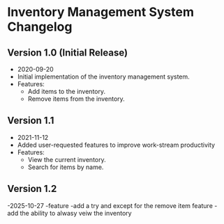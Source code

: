 # Inventory Management System Changelog

## Version 1.0 (Initial Release)
- 2020-09-20
- Initial implementation of the inventory management system.
- Features:
  - Add items to the inventory.
  - Remove items from the inventory.

## Version 1.1
- 2021-11-12
- Added user-requested features to improve work-stream productivity
- Features:
  - View the current inventory.
  - Search for items by name.
## Version 1.2
-2025-10-27
-feature
  -add a try and except for the remove item feature
  -add the ability to alwasy veiw the inventory 


